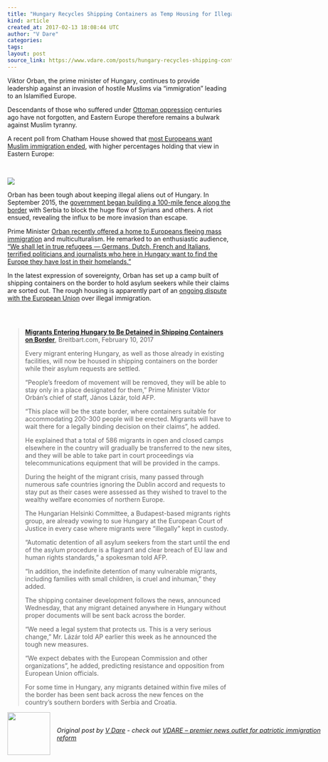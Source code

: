 ```yaml
---
title: "Hungary Recycles Shipping Containers as Temp Housing for Illegal Aliens"
kind: article
created_at: 2017-02-13 18:08:44 UTC
author: "V Dare"
categories: 
tags: 
layout: post
source_link: https://www.vdare.com/posts/hungary-recycles-shipping-containers-as-temp-housing-for-illegal-aliens
---
```



<!-- Cheat sheet: front matter key values above generated by planet.rb


   Hungary Recycles Shipping Containers as Temp Housing for Illegal Aliens             # => "I Made a Pretty Gem - Planet.rb"
   https://www.vdare.com/posts/hungary-recycles-shipping-containers-as-temp-housing-for-illegal-aliens               # => "http://poteland.com/blog/i-made-a-pretty-gem-planet-dot-rb/"
   2017-02-13 18:08:44 UTC              # => "2012-04-14 05:17:00 UTC"
   &lt;div class=&quot;pf-content&quot;&gt;&lt;p&gt;Viktor Orban, the prime minister of Hungary, continues to provide leadership against an invasion of hostile Muslims via “immigration” leading to an Islamified Europe.&lt;/p&gt;
&lt;p&gt;Descendants of those who suffered under &lt;a href=&quot;https://www.youtube.com/embed/JNgCM7zp30M?version=3&amp;amp;start=1&amp;amp;end=198&amp;amp;autoplay=1&amp;amp;hl=en_US&amp;amp;rel=0&quot;&gt;Ottoman oppression&lt;/a&gt; centuries ago have not forgotten, and Eastern Europe therefore remains a bulwark against Muslim tyranny.&lt;/p&gt;
&lt;p&gt;A recent poll from Chatham House showed that &lt;a href=&quot;https://www.chathamhouse.org/expert/comment/what-do-europeans-think-about-muslim-immigration&quot;&gt;most Europeans want Muslim immigration ended&lt;/a&gt;, with higher percentages holding that view in Eastern Europe:&lt;/p&gt;
&lt;p&gt; &lt;/p&gt;
&lt;p&gt;&lt;img src=&quot;http://www.limitstogrowth.org/ltg-uploads/2017/02/ChathamPollEuropeStopMuslimImmigration.png&quot;&gt;&lt;/p&gt;
&lt;p&gt;Orban has been tough about keeping illegal aliens out of Hungary. In September 2015, the &lt;a href=&quot;http://www.zerohedge.com/news/2015-09-16/refugees-vs-riot-police-photo-album-frontlines-europes-migrant-crisis&quot;&gt;government began building a 100-mile fence along the border&lt;/a&gt; with Serbia to block the huge flow of Syrians and others. A riot ensued, revealing the influx to be more invasion than escape.&lt;/p&gt;
&lt;p&gt;Prime Minister &lt;a href=&quot;http://www.breitbart.com/london/2017/02/11/hungary-will-welcome-true-refugees-germans-french-others-seeking-europe-lost-homelands/&quot;&gt;Orban recently offered a home to Europeans fleeing mass immigration&lt;/a&gt; and multiculturalism. He remarked to an enthusiastic audience, &lt;u&gt;“We shall let in true refugees — Germans, Dutch, French and Italians, terrified politicians and journalists who here in Hungary want to find the Europe they have lost in their homelands.”&lt;/u&gt;&lt;/p&gt;
&lt;p&gt;In the latest expression of sovereignty, Orban has set up a camp built of shipping containers on the border to hold asylum seekers while their claims are sorted out. The rough housing is apparently part of an &lt;a href=&quot;http://www.dw.com/en/hungary-plans-to-detain-migrants-in-shipping-containers/a-37485707&quot;&gt;ongoing dispute with the European Union&lt;/a&gt; over illegal immigration.&lt;/p&gt;
&lt;p&gt;&lt;img title=&quot;&quot; src=&quot;http://www.limitstogrowth.org/ltg-uploads/2017/02/HungaryShippingContainersHoldAliens.jpg&quot;&gt;&lt;/p&gt;
&lt;p&gt; &lt;/p&gt;
&lt;blockquote&gt;&lt;p&gt;&lt;a href=&quot;http://www.breitbart.com/london/2017/02/10/migrants-entering-hungary-detained-shipping-containers-border/&quot;&gt;&lt;b&gt;Migrants Entering Hungary to Be Detained in Shipping Containers on Border&lt;/b&gt;&lt;/a&gt;, Breitbart.com, February 10, 2017&lt;/p&gt;&lt;div id=&quot;57966237cc52c74a5e1363c4&quot; class=&quot;vdb_player vdb_57966237cc52c74a5e1363c456bcd17ce4b018167fea5539&quot;&gt;    &lt;/div&gt;
&lt;p&gt;Every migrant entering Hungary, as well as those already in existing facilities, will now be housed in shipping containers on the border while their asylum requests are settled.&lt;/p&gt;
&lt;p&gt;“People’s freedom of movement will be removed, they will be able to stay only in a place designated for them,” Prime Minister Viktor Orbán’s chief of staff, János Lázár, told AFP.&lt;/p&gt;
&lt;p&gt;“This place will be the state border, where containers suitable for accommodating 200-300 people will be erected. Migrants will have to wait there for a legally binding decision on their claims”, he added.&lt;/p&gt;
&lt;p&gt;He explained that a total of 586 migrants in open and closed camps elsewhere in the country will gradually be transferred to the new sites, and they will be able to take part in court proceedings via telecommunications equipment that will be provided in the camps.&lt;/p&gt;
&lt;p&gt;During the height of the migrant crisis, many passed through numerous safe countries ignoring the Dublin accord and requests to stay put as their cases were assessed as they wished to travel to the wealthy welfare economies of northern Europe.&lt;span id=&quot;more-14735&quot;&gt;&lt;/span&gt;&lt;/p&gt;
&lt;p&gt;The Hungarian Helsinki Committee, a Budapest-based migrants rights group, are already vowing to sue Hungary at the European Court of Justice in every case where migrants were “illegally” kept in custody.&lt;/p&gt;
&lt;p&gt;“Automatic detention of all asylum seekers from the start until the end of the asylum procedure is a flagrant and clear breach of EU law and human rights standards,” a spokesman told AFP.&lt;/p&gt;
&lt;p&gt;“In addition, the indefinite detention of many vulnerable migrants, including families with small children, is cruel and inhuman,” they added.&lt;/p&gt;
&lt;p&gt;The shipping container development follows the news, announced Wednesday, that any migrant detained anywhere in Hungary without proper documents will be sent back across the border.&lt;/p&gt;
&lt;p&gt;“We need a legal system that protects us. This is a very serious change,” Mr. Lázár told AP earlier this week as he announced the tough new measures.&lt;/p&gt;
&lt;p&gt;“We expect debates with the European Commission and other organizations”, he added, predicting resistance and opposition from European Union officials.&lt;/p&gt;
&lt;p&gt;For some time in Hungary, any migrants detained within five miles of the border has been sent back across the new fences on the country’s southern borders with Serbia and Croatia.&lt;/p&gt;&lt;/blockquote&gt;
&lt;/div&gt;           # => "I’ve been hurting to write this ever since we had the idea of creating a Planet for Cubox..." (Continued)
   VDARE – premier news outlet for patriotic immigration reform              # => "This is where I tell you stuff"
   vdare-premier-news-outlet-for-patriotic-immigratio              # => "this-is-where-i-tell-you-stuff"
   https://www.vdare.com               # => "http://poteland.com/articles"
           # => "programming planet"
                 # => "go ruby jekyll"
                 # => "http://poteland.com/images/site-logo.png"
   V Dare                 # => "Pablo Astigarraga"
   @vdar                # => "poteland"
   http://twitter.com/@vdar            # => "http://twitter.com/poteland" -->
<div class="pf-content"><p>Viktor Orban, the prime minister of Hungary, continues to provide leadership against an invasion of hostile Muslims via “immigration” leading to an Islamified Europe.</p>
<p>Descendants of those who suffered under <a href="https://www.youtube.com/embed/JNgCM7zp30M?version=3&amp;start=1&amp;end=198&amp;autoplay=1&amp;hl=en_US&amp;rel=0">Ottoman oppression</a> centuries ago have not forgotten, and Eastern Europe therefore remains a bulwark against Muslim tyranny.</p>
<p>A recent poll from Chatham House showed that <a href="https://www.chathamhouse.org/expert/comment/what-do-europeans-think-about-muslim-immigration">most Europeans want Muslim immigration ended</a>, with higher percentages holding that view in Eastern Europe:</p>
<p> </p>
<p><img src="http://www.limitstogrowth.org/ltg-uploads/2017/02/ChathamPollEuropeStopMuslimImmigration.png"></p>
<p>Orban has been tough about keeping illegal aliens out of Hungary. In September 2015, the <a href="http://www.zerohedge.com/news/2015-09-16/refugees-vs-riot-police-photo-album-frontlines-europes-migrant-crisis">government began building a 100-mile fence along the border</a> with Serbia to block the huge flow of Syrians and others. A riot ensued, revealing the influx to be more invasion than escape.</p>
<p>Prime Minister <a href="http://www.breitbart.com/london/2017/02/11/hungary-will-welcome-true-refugees-germans-french-others-seeking-europe-lost-homelands/">Orban recently offered a home to Europeans fleeing mass immigration</a> and multiculturalism. He remarked to an enthusiastic audience, <u>“We shall let in true refugees — Germans, Dutch, French and Italians, terrified politicians and journalists who here in Hungary want to find the Europe they have lost in their homelands.”</u></p>
<p>In the latest expression of sovereignty, Orban has set up a camp built of shipping containers on the border to hold asylum seekers while their claims are sorted out. The rough housing is apparently part of an <a href="http://www.dw.com/en/hungary-plans-to-detain-migrants-in-shipping-containers/a-37485707">ongoing dispute with the European Union</a> over illegal immigration.</p>
<p><img title="" src="http://www.limitstogrowth.org/ltg-uploads/2017/02/HungaryShippingContainersHoldAliens.jpg"></p>
<p> </p>
<blockquote><p><a href="http://www.breitbart.com/london/2017/02/10/migrants-entering-hungary-detained-shipping-containers-border/"><b>Migrants Entering Hungary to Be Detained in Shipping Containers on Border</b></a>, Breitbart.com, February 10, 2017</p><div id="57966237cc52c74a5e1363c4" class="vdb_player vdb_57966237cc52c74a5e1363c456bcd17ce4b018167fea5539">    </div>
<p>Every migrant entering Hungary, as well as those already in existing facilities, will now be housed in shipping containers on the border while their asylum requests are settled.</p>
<p>“People’s freedom of movement will be removed, they will be able to stay only in a place designated for them,” Prime Minister Viktor Orbán’s chief of staff, János Lázár, told AFP.</p>
<p>“This place will be the state border, where containers suitable for accommodating 200-300 people will be erected. Migrants will have to wait there for a legally binding decision on their claims”, he added.</p>
<p>He explained that a total of 586 migrants in open and closed camps elsewhere in the country will gradually be transferred to the new sites, and they will be able to take part in court proceedings via telecommunications equipment that will be provided in the camps.</p>
<p>During the height of the migrant crisis, many passed through numerous safe countries ignoring the Dublin accord and requests to stay put as their cases were assessed as they wished to travel to the wealthy welfare economies of northern Europe.<span id="more-14735"></span></p>
<p>The Hungarian Helsinki Committee, a Budapest-based migrants rights group, are already vowing to sue Hungary at the European Court of Justice in every case where migrants were “illegally” kept in custody.</p>
<p>“Automatic detention of all asylum seekers from the start until the end of the asylum procedure is a flagrant and clear breach of EU law and human rights standards,” a spokesman told AFP.</p>
<p>“In addition, the indefinite detention of many vulnerable migrants, including families with small children, is cruel and inhuman,” they added.</p>
<p>The shipping container development follows the news, announced Wednesday, that any migrant detained anywhere in Hungary without proper documents will be sent back across the border.</p>
<p>“We need a legal system that protects us. This is a very serious change,” Mr. Lázár told AP earlier this week as he announced the tough new measures.</p>
<p>“We expect debates with the European Commission and other organizations”, he added, predicting resistance and opposition from European Union officials.</p>
<p>For some time in Hungary, any migrants detained within five miles of the border has been sent back across the new fences on the country’s southern borders with Serbia and Croatia.</p></blockquote>
</div><div class="">
  <img src="" style="width: 96px; height: 96;">
  <span style="position: absolute; padding: 32px 15px;">
    <i>Original post by <a href="http://twitter.com/@vdar">V Dare</a> - check out <a href="https://www.vdare.com">VDARE – premier news outlet for patriotic immigration reform</a></i>
  </span>
</div>
